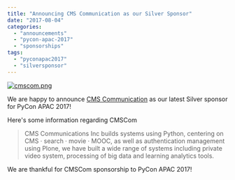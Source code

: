 ```yaml
---
title: "Announcing CMS Communication as our Silver Sponsor"
date: "2017-08-04"
categories:
  - "announcements"
  - "pycon-apac-2017"
  - "sponsorships"
tags:
  - "pyconapac2017"
  - "silversponsor"
---
```


[![cmscom.png](/archived-images/cmscom.png)](https://www.cmscom.jp/company)

We are happy to announce [CMS Communication](https://www.cmscom.jp/company) as our latest Silver sponsor for PyCon APAC 2017!

Here's some information regarding CMSCom

> CMS Communications Inc builds systems using Python, centering on CMS · search · movie · MOOC, as well as authentication management using Plone, we have built a wide range of systems including private video system, processing of big data and learning analytics tools.

We are thankful for CMSCom sponsorship to PyCon APAC 2017!
